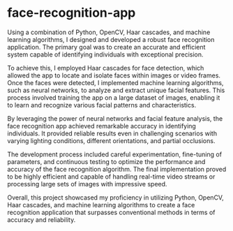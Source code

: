 # face-recognition-app

Using a combination of Python, OpenCV, Haar cascades, and machine learning algorithms, I designed and developed a robust face recognition application. The primary goal was to create an accurate and efficient system capable of identifying individuals with exceptional precision.

To achieve this, I employed Haar cascades for face detection, which allowed the app to locate and isolate faces within images or video frames. Once the faces were detected, I implemented machine learning algorithms, such as neural networks, to analyze and extract unique facial features. This process involved training the app on a large dataset of images, enabling it to learn and recognize various facial patterns and characteristics.

By leveraging the power of neural networks and facial feature analysis, the face recognition app achieved remarkable accuracy in identifying individuals. It provided reliable results even in challenging scenarios with varying lighting conditions, different orientations, and partial occlusions.

The development process included careful experimentation, fine-tuning of parameters, and continuous testing to optimize the performance and accuracy of the face recognition algorithm. The final implementation proved to be highly efficient and capable of handling real-time video streams or processing large sets of images with impressive speed.

Overall, this project showcased my proficiency in utilizing Python, OpenCV, Haar cascades, and machine learning algorithms to create a face recognition application that surpasses conventional methods in terms of accuracy and reliability.






